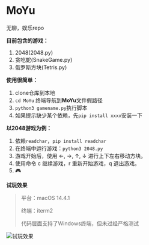 # MoYu
无聊，娱乐repo

**目前包含的游戏：**
1. 2048(2048.py)
2. 贪吃蛇(SnakeGame.py)
3. 俄罗斯方块(Tetris.py)

**使用很简单：**
1. clone仓库到本地
2. `cd MoYu` 终端导航到**MoYu**文件假路径
3. `python3 gamename.py`执行脚本
4. 如果提示缺少某个依赖，先`pip install xxxx`安装一下

**以2048游戏为例：**
1. 依赖`readchar`，`pip install readchar`
2. 在终端中运行游戏：`python3 2048.py`
3. 游戏开始后，使用 ←, →, ↑, ↓ 进行上下左右移动方块。
4. 使用命令 c 继续游戏，r 重新开始游戏，q 退出游戏。
5. 🎮


**试玩效果**

> 平台：macOS 14.4.1
> 
> 终端：iterm2
> 
> 代码层面支持了Windows终端，但未过经严格测试


![试玩效果](https://github.com/Dtheme/MoYu-2048/assets/12546152/ff31df23-1b79-4d7a-9d89-49b89796341c)
